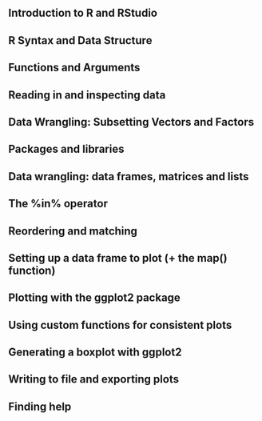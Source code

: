 ## Introduction to R and RStudio

## R Syntax and Data Structure

## Functions and Arguments

## Reading in and inspecting data

## Data Wrangling: Subsetting Vectors and Factors

## Packages and libraries

## Data wrangling: data frames, matrices and lists

## The %in% operator

## Reordering and matching

## Setting up a data frame to plot (+ the map() function)

## Plotting with the ggplot2 package

## Using custom functions for consistent plots

## Generating a boxplot with ggplot2

## Writing to file and exporting plots

## Finding help
